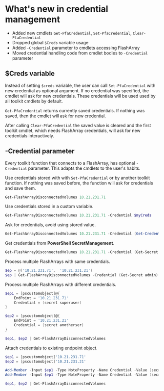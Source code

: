 # What's new in credential management

- Added new cmdlets `Get-PfaCredential`, `Set-PfaCredential`, `Clear-PfaCredential`
- Dropped global `$Creds` variable usage
- Added `-Credential` parameter to cmdlets accessing FlashArray
- Moved credential handling code from cmdlet bodies to `-Credential` parameter

## $Creds variable

Instead of setting `$creds` variable, the user can call `Set-PfaCredential` with new credential as optional argument. If no credential was specified, the cmdlet will ask for new credentials. These credentials will be used used by all toolkit cmdlets by default.

`Get-PfaCredential` returns currently saved credentials. If nothing was saved, then the cmdlet will ask for new credential.

After calling `Clear-PfaCredential` the saved value is cleared and the first toolkit cmdlet, which needs FlashArray credentials, will ask for new credentials interactively.

## -Credential parameter

Every toolkit function that connects to a FlashArray, has optional `-Credential` parameter. This adapts the cmdlets to the user's habits.

Use credentials stored with with `Set-PfaCredential` or by another toolkit function. If nothing was saved before, the function will ask for credentials and save them.

```powershell
Get-FlashArrayDisconnectedVolumes 10.21.231.71
```

Use credentials stored in a custom variable.

```powershell
Get-FlashArrayDisconnectedVolumes 10.21.231.71 -Credential $myCreds
```

Ask for credentials, avoid using stored value.

```powershell
Get-FlashArrayDisconnectedVolumes 10.21.231.71 -Credential (Get-Credential)
```

Get credentials from **PowerShell SecretManagement**.

```powershell
Get-FlashArrayDisconnectedVolumes 10.21.231.71 -Credential (Get-Secret superuser)
```

Process multiple FlashArrays with same credentials.

```powershell
$ep = @('10.21.231.71',  '10.21.231.21')
$ep | Get-FlashArrayDisconnectedVolumes -Credential (Get-Secret admin)
```

Process multiple FlashArrays with different credentials.

```powershell
$ep1 = [pscustomobject]@{
    EndPoint = '10.21.231.71'
    Credential = (secret superuser)
}

$ep2 = [pscustomobject]@{
    EndPoint = '10.21.231.21'
    Credential = (secret anotherser)
}

$ep1, $ep2 | Get-FlashArrayDisconnectedVolumes 
```

Attach credentials to existing endpoint object.

```powershell
$ep1 = [pscustomobject]'10.21.231.71'
$ep2 = [pscustomobject]'10.21.231.21'

Add-Member -Input $ep1 -Type NoteProperty -Name Credential -Value (secret superuser)
Add-Member -Input $ep1 -Type NoteProperty -Name Credential -Value (secret anotherser)

$ep1, $ep2 | Get-FlashArrayDisconnectedVolumes 

```